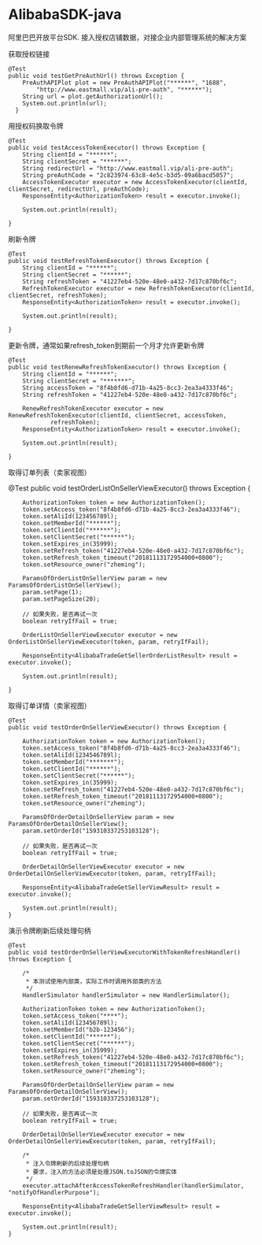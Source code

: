 # AlibabaSDK-java
阿里巴巴开放平台SDK. 接入授权店铺数据，对接企业内部管理系统的解决方案


获取授权链接


	@Test
	public void testGetPreAuthUrl() throws Exception {
		PreAuthAPIPlot plot = new PreAuthAPIPlot("******", "1688", 
			"http://www.eastmall.vip/ali-pre-auth", "******");
		String url = plot.getAuthorizationUrl();
		System.out.println(url);
	  }

用授权码换取令牌

	@Test
	public void testAccessTokenExecutor() throws Exception {
		String clientId = "******";
		String clientSecret = "******";
		String redirectUrl = "http://www.eastmall.vip/ali-pre-auth";
		String preAuthCode = "2c823974-63c8-4e5c-b3d5-09a6bacd5057";
		AccessTokenExecutor executor = new AccessTokenExecutor(clientId, clientSecret, redirectUrl, preAuthCode);
		ResponseEntity<AuthorizationToken> result = executor.invoke();

		System.out.println(result);

	}

刷新令牌

	@Test
	public void testRefreshTokenExecutor() throws Exception {
		String clientId = "******";
		String clientSecret = "******";
		String refreshToken = "41227eb4-520e-48e0-a432-7d17c870bf6c";
		RefreshTokenExecutor executor = new RefreshTokenExecutor(clientId, clientSecret, refreshToken);
		ResponseEntity<AuthorizationToken> result = executor.invoke();

		System.out.println(result);

	}

更新令牌，通常如果refresh_token到期前一个月才允许更新令牌

	@Test
	public void testRenewRefreshTokenExecutor() throws Exception {
		String clientId = "******";
		String clientSecret = "*******";
		String accessToken = "8f4b8fd6-d71b-4a25-8cc3-2ea3a4333f46";
		String refreshToken = "41227eb4-520e-48e0-a432-7d17c870bf6c";

		RenewRefreshTokenExecutor executor = new RenewRefreshTokenExecutor(clientId, clientSecret, accessToken,
				refreshToken);
		ResponseEntity<AuthorizationToken> result = executor.invoke();

		System.out.println(result);

	}
  
  取得订单列表（卖家视图）
    
  @Test
	public void testOrderListOnSellerViewExecutor() throws Exception {

		AuthorizationToken token = new AuthorizationToken();
		token.setAccess_token("8f4b8fd6-d71b-4a25-8cc3-2ea3a4333f46");
		token.setAliId(123456789l);
		token.setMemberId("******");
		token.setClientId("******");
		token.setClientSecret("******");
		token.setExpires_in(35999);
		token.setRefresh_token("41227eb4-520e-48e0-a432-7d17c870bf6c");
		token.setRefresh_token_timeout("20181113172954000+0800");
		token.setResource_owner("zheming");

		ParamsOfOrderListOnSellerView param = new ParamsOfOrderListOnSellerView();
		param.setPage(1);
		param.setPageSize(20);

		// 如果失败，是否再试一次
		boolean retryIfFail = true;

		OrderListOnSellerViewExecutor executor = new OrderListOnSellerViewExecutor(token, param, retryIfFail);

		ResponseEntity<AlibabaTradeGetSellerOrderListResult> result = executor.invoke();

		System.out.println(result);

	}

取得订单详情（卖家视图）

	@Test
	public void testOrderOnSellerViewExecutor() throws Exception {

		AuthorizationToken token = new AuthorizationToken();
		token.setAccess_token("8f4b8fd6-d71b-4a25-8cc3-2ea3a4333f46");
		token.setAliId(1234546789l);
		token.setMemberId("*******");
		token.setClientId("******");
		token.setClientSecret("******");
		token.setExpires_in(35999);
		token.setRefresh_token("41227eb4-520e-48e0-a432-7d17c870bf6c");
		token.setRefresh_token_timeout("20181113172954000+0800");
		token.setResource_owner("zheming");

		ParamsOfOrderDetailOnSellerView param = new ParamsOfOrderDetailOnSellerView();
		param.setOrderId("159310337253103128");

		// 如果失败，是否再试一次
		boolean retryIfFail = true;

		OrderDetailOnSellerViewExecutor executor = new OrderDetailOnSellerViewExecutor(token, param, retryIfFail);

		ResponseEntity<AlibabaTradeGetSellerViewResult> result = executor.invoke();

		System.out.println(result);
	}
	
	
演示令牌刷新后续处理句柄

	@Test
	public void testOrderOnSellerViewExecutorWithTokenRefreshHandler() throws Exception {

		/*
		 * 本测试使用内部类，实际工作时调用外部类的方法
		 */
		HandlerSimulator handlerSimulator = new HandlerSimulator();

		AuthorizationToken token = new AuthorizationToken();
		token.setAccess_token("****");
		token.setAliId(123456789l);
		token.setMemberId("b2b-123456");
		token.setClientId("******");
		token.setClientSecret("******");
		token.setExpires_in(35999);
		token.setRefresh_token("41227eb4-520e-48e0-a432-7d17c870bf6c");
		token.setRefresh_token_timeout("20181113172954000+0800");
		token.setResource_owner("zheming");

		ParamsOfOrderDetailOnSellerView param = new ParamsOfOrderDetailOnSellerView();
		param.setOrderId("159310337253103128");

		// 如果失败，是否再试一次
		boolean retryIfFail = true;

		OrderDetailOnSellerViewExecutor executor = new OrderDetailOnSellerViewExecutor(token, param, retryIfFail);

		/*
		 * 注入令牌刷新的后续处理句柄
		 * 要求，注入的方法必须是处理JSON.toJSON的令牌实体
		 */
		executor.attachAfterAccessTokenRefreshHandler(handlerSimulator, "notifyOfHandlerPurpose");

		ResponseEntity<AlibabaTradeGetSellerViewResult> result = executor.invoke();

		System.out.println(result);
	}
